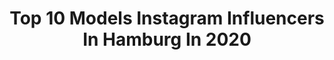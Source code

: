 ---
title: Top 10 Models Instagram Influencers In Hamburg In 2020
description: >-
  Find top models Instagram influencers in Hamburg in 2020. Most popular hashtags: #model #stayhome #fashion #weekendvibes.
platform: Instagram
profiles:
  - username: "jasmin_miumiu"
    fullname: >-
      
    location: "Germany"
    followers: 12615
    engagement: 517
    commentsToLikes: 0.135304
    id: ck5bxi4nsnrul0i11tedoj8we
    verified: false
    hashtags: "#voguestyle, #newpic, #modelkartei, #fridaynight"
  - username: "endoloewin"
    fullname: >-
      VIVIAN VANESSA | ENDOMETRIOSE
    location: "Germany"
    followers: 3371
    engagement: 1044
    commentsToLikes: 0.139772
    id: ck8t1xxrexhmf0j78vc2d6zio
    verified: false
    hashtags: "#narbenerz, #sensual, #stayhome, #starkefrauen"
  - username: "evastaudinger"
    fullname: >-
      Eva Staudinger
    location: "Germany"
    followers: 33029
    engagement: 347
    commentsToLikes: 0.034671
    id: ck5cfjy5qn43f0i11762tz6n0
    verified: false
    hashtags: "#pma, #model, #hamburg, #modelpolaroids"
  - username: "_carolinetamm_"
    fullname: >-
      Fashion | Model | Blogger
    location: "Germany"
    followers: 8222
    engagement: 1156
    commentsToLikes: 0.069757
    id: ck15r2hpr5tit0i192a2epagq
    verified: false
    hashtags: "#kariert, #earthlove, #beigejumpsuit, #hhstyle"
  - username: "marcieknhl13"
    fullname: >-
      MARCIE☾❂
    location: "Germany"
    followers: 2568
    engagement: 2547
    commentsToLikes: 0.029494
    id: ckapbj6v602te0i7831nm8tn0
    verified: false
    hashtags: "#sunset, #soon, #miss, #love"
  - username: "justin_pezzoni"
    fullname: >-
      Justin Julia Pezzoni
    location: "Germany"
    followers: 19565
    engagement: 790
    commentsToLikes: 0.010915
    id: ck13bkokdvvox0i19s732lxik
    verified: false
    hashtags: "#happysunday, #pma, #stayhome, #joop"
  - username: "caroline.dittmann"
    fullname: >-
      Caroline D.
    location: "Germany"
    followers: 22546
    engagement: 252
    commentsToLikes: 0.038759
    id: ck6trbru2y2s30j71f48pbgpk
    verified: false
    hashtags: "#delfshaven, #netflixbinge, #canyoujustqick, #lifestyle"
  - username: "theresiafischer"
    fullname: >-
      Theresia
    location: "Germany"
    followers: 166683
    engagement: 567
    commentsToLikes: 0.011374
    id: ck0w2hmvuoepu0i19cgvhkou3
    verified: true
    hashtags: "#loveislove, #photoshoot, #alexanderplatz, #hochzeit"
  - username: "wuuulli"
    fullname: >-
      Wulli
    location: "Germany"
    followers: 53992
    engagement: 293
    commentsToLikes: 0.018527
    id: ck5zoxg7mrjwp0i14g9k068mn
    verified: false
    hashtags: "#tarnmodus, #eyes, #theruffian, #ruffcycles"
  - username: "lex_nowak"
    fullname: >-
      Alexandra Nowak
    location: "Germany"
    followers: 6151
    engagement: 1179
    commentsToLikes: 0.029757
    id: ck55oyjvy9epv0i1131g6x2g0
    verified: false
    hashtags: "#handmade, #hamburgblogger, #thisweekend, #diyclothes"
---